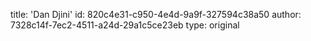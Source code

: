 title: 'Dan Djini'
id: 820c4e31-c950-4e4d-9a9f-327594c38a50
author: 7328c14f-7ec2-4511-a24d-29a1c5ce23eb
type: original
